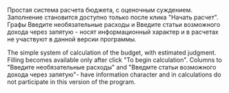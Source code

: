 Простая система расчета бюджета, с оценочным суждением. Заполнение становится доступно только после клика "Начать расчет". Графы Введите необязательные расходы и Введите статьи возможного дохода через запятую - носят информационный характер и в расчетах не участвуют в данной версии программы.

The simple system of calculation of the budget, with estimated judgment. Filling becomes available only after click "To begin calculation". Columns to "Введите необязательные расходы" and "Введмте статьи возможного дохода через запятую"- have information character and in calculations do not participate in this version of the program.

